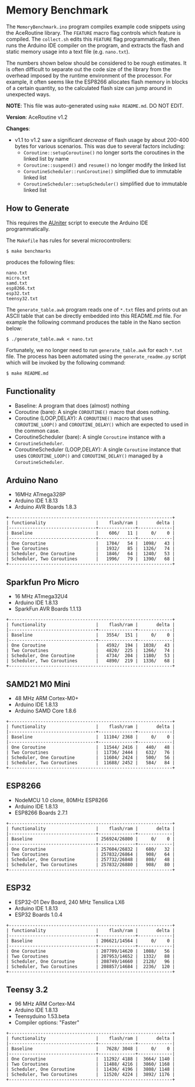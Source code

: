 # Memory Benchmark

The `MemoryBenchmark.ino` program compiles example code snippets using the
AceRoutine library. The `FEATURE` macro flag controls which feature is compiled.
The `collect.sh` edits this `FEATURE` flag programmatically, then runs the
Arduino IDE compiler on the program, and extracts the flash and static memory
usage into a text file (e.g. `nano.txt`).

The numbers shown below should be considered to be rough estimates. It is often
difficult to separate out the code size of the library from the overhead imposed
by the runtime environment of the processor. For example, it often seems like
the ESP8266 allocates flash memory in blocks of a certain quantity, so the
calculated flash size can jump around in unexpected ways.

**NOTE**: This file was auto-generated using `make README.md`. DO NOT EDIT.

**Version**: AceRoutine v1.2

**Changes**:

* v1.1 to v1.2 saw a significant *decrease* of flash usage by about 200-400
  bytes for various scenarios. This was due to several factors including:
    * `Coroutine::setupCoroutine()` no longer sorts the coroutines in the linked
      list by name
    * `Coroutine::suspend()` and `resume()` no longer modify the linked list
    * `CoroutineScheduler::runCoroutine()` simplified due to immutable
      linked list
    * `CoroutineScheduler::setupScheduler()` simplified due to immutable linked
      list

## How to Generate

This requires the [AUniter](https://github.com/bxparks/AUniter) script
to execute the Arduino IDE programmatically.

The `Makefile` has rules for several microcontrollers:

```
$ make benchmarks
```
produces the following files:

```
nano.txt
micro.txt
samd.txt
esp8266.txt
esp32.txt
teensy32.txt
```

The `generate_table.awk` program reads one of `*.txt` files and prints out an
ASCII table that can be directly embedded into this README.md file. For example
the following command produces the table in the Nano section below:

```
$ ./generate_table.awk < nano.txt
```

Fortunately, we no longer need to run `generate_table.awk` for each `*.txt`
file. The process has been automated using the `generate_readme.py` script which
will be invoked by the following command:
```
$ make README.md
```

## Functionality

* Baseline: A program that does (almost) nothing
* Coroutine (bare): A single `COROUTINE()` macro that does nothing.
* Coroutine (LOOP,DELAY): A `COROUTINE()` macro that uses `COROUTINE_LOOP()`
  and `COROUTINE_DELAY()` which are expected to used in the common case.
* CoroutineScheduler (bare): A single `Coroutine` instance with a
* `CoroutineScheduler`.
* CoroutineScheduler (LOOP,DELAY): A single `Coroutine` instance that
  uses `COROUTINE_LOOP()` and `COROUTINE_DELAY()` managed by a
  `CoroutineScheduler`.

## Arduino Nano

* 16MHz ATmega328P
* Arduino IDE 1.8.13
* Arduino AVR Boards 1.8.3

```
+--------------------------------------------------------------+
| functionality                   |    flash/ram |       delta |
|---------------------------------+--------------+-------------|
| Baseline                        |    606/   11 |     0/    0 |
|---------------------------------+--------------+-------------|
| One Coroutine                   |   1704/   54 |  1098/   43 |
| Two Coroutines                  |   1932/   85 |  1326/   74 |
| Scheduler, One Coroutine        |   1846/   64 |  1240/   53 |
| Scheduler, Two Coroutines       |   1996/   79 |  1390/   68 |
+--------------------------------------------------------------+

```

## Sparkfun Pro Micro

* 16 MHz ATmega32U4
* Arduino IDE 1.8.13
* SparkFun AVR Boards 1.1.13

```
+--------------------------------------------------------------+
| functionality                   |    flash/ram |       delta |
|---------------------------------+--------------+-------------|
| Baseline                        |   3554/  151 |     0/    0 |
|---------------------------------+--------------+-------------|
| One Coroutine                   |   4592/  194 |  1038/   43 |
| Two Coroutines                  |   4820/  225 |  1266/   74 |
| Scheduler, One Coroutine        |   4734/  204 |  1180/   53 |
| Scheduler, Two Coroutines       |   4890/  219 |  1336/   68 |
+--------------------------------------------------------------+

```

## SAMD21 M0 Mini

* 48 MHz ARM Cortex-M0+
* Arduino IDE 1.8.13
* Arduino SAMD Core 1.8.6

```
+--------------------------------------------------------------+
| functionality                   |    flash/ram |       delta |
|---------------------------------+--------------+-------------|
| Baseline                        |  11104/ 2368 |     0/    0 |
|---------------------------------+--------------+-------------|
| One Coroutine                   |  11544/ 2416 |   440/   48 |
| Two Coroutines                  |  11736/ 2444 |   632/   76 |
| Scheduler, One Coroutine        |  11604/ 2424 |   500/   56 |
| Scheduler, Two Coroutines       |  11688/ 2452 |   584/   84 |
+--------------------------------------------------------------+

```

## ESP8266

* NodeMCU 1.0 clone, 80MHz ESP8266
* Arduino IDE 1.8.13
* ESP8266 Boards 2.7.1

```
+--------------------------------------------------------------+
| functionality                   |    flash/ram |       delta |
|---------------------------------+--------------+-------------|
| Baseline                        | 256924/26800 |     0/    0 |
|---------------------------------+--------------+-------------|
| One Coroutine                   | 257604/26832 |   680/   32 |
| Two Coroutines                  | 257832/26864 |   908/   64 |
| Scheduler, One Coroutine        | 257732/26848 |   808/   48 |
| Scheduler, Two Coroutines       | 257832/26880 |   908/   80 |
+--------------------------------------------------------------+

```

## ESP32

* ESP32-01 Dev Board, 240 MHz Tensilica LX6
* Arduino IDE 1.8.13
* ESP32 Boards 1.0.4

```
+--------------------------------------------------------------+
| functionality                   |    flash/ram |       delta |
|---------------------------------+--------------+-------------|
| Baseline                        | 206621/14564 |     0/    0 |
|---------------------------------+--------------+-------------|
| One Coroutine                   | 207709/14620 |  1088/   56 |
| Two Coroutines                  | 207953/14652 |  1332/   88 |
| Scheduler, One Coroutine        | 208749/14660 |  2128/   96 |
| Scheduler, Two Coroutines       | 208857/14684 |  2236/  120 |
+--------------------------------------------------------------+

```

## Teensy 3.2

* 96 MHz ARM Cortex-M4
* Arduino IDE 1.8.13
* Teensyduino 1.53.beta
* Compiler options: "Faster"

```
+--------------------------------------------------------------+
| functionality                   |    flash/ram |       delta |
|---------------------------------+--------------+-------------|
| Baseline                        |   7628/ 3048 |     0/    0 |
|---------------------------------+--------------+-------------|
| One Coroutine                   |  11292/ 4188 |  3664/ 1140 |
| Two Coroutines                  |  11488/ 4216 |  3860/ 1168 |
| Scheduler, One Coroutine        |  11436/ 4196 |  3808/ 1148 |
| Scheduler, Two Coroutines       |  11520/ 4224 |  3892/ 1176 |
+--------------------------------------------------------------+

```

